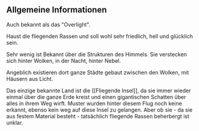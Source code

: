 ## Allgemeine Informationen
Auch bekannt als das "Overlight".

Haust die fliegenden Rassen und soll wohl sehr friedlich, hell und glücklich sein.

Sehr wenig ist Bekannt über die Strukturen des Himmels. Sie verstecken sich hinter Wolken, in der Nacht, hinter Nebel.

Angeblich existieren dort ganze Städte gebaut zwischen den Wolken, mit Häusern aus Licht.

Das einzige bekannte Land ist die [[Fliegende Insel]], da sie immer wieder einmal über die ganze Erde kreist und einen gigantischen Schatten über alles in ihrem Weg wirft. Muster wurden hinter diesem Flug noch keine erkannt, ebenso kein weg auf diese Insel zu gelangen. Aber ob sie - da sie aus festem Material besteht - tatsächlich fliegende Rassen beherbergt ist unklar.